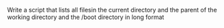 Write a script that lists all filesin the current directory and the parent of the working directory and the /boot directory in long format

